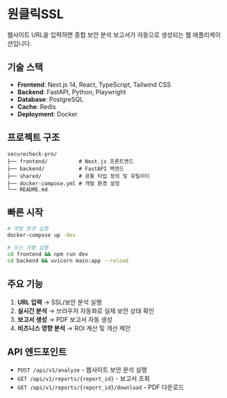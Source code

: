 # 원클릭SSL

웹사이트 URL을 입력하면 종합 보안 분석 보고서가 자동으로 생성되는 웹 애플리케이션입니다.

## 기술 스택

- **Frontend**: Next.js 14, React, TypeScript, Tailwind CSS
- **Backend**: FastAPI, Python, Playwright
- **Database**: PostgreSQL
- **Cache**: Redis
- **Deployment**: Docker

## 프로젝트 구조

```
securecheck-pro/
├── frontend/          # Next.js 프론트엔드
├── backend/           # FastAPI 백엔드
├── shared/            # 공통 타입 정의 및 유틸리티
├── docker-compose.yml # 개발 환경 설정
└── README.md
```

## 빠른 시작

```bash
# 개발 환경 실행
docker-compose up -dev

# 또는 개별 실행
cd frontend && npm run dev
cd backend && uvicorn main:app --reload
```

## 주요 기능

1. **URL 입력** → SSL/보안 분석 실행
2. **실시간 분석** → 브라우저 자동화로 실제 보안 상태 확인  
3. **보고서 생성** → PDF 보고서 자동 생성
4. **비즈니스 영향 분석** → ROI 계산 및 개선 제안

## API 엔드포인트

- `POST /api/v1/analyze` - 웹사이트 보안 분석 실행
- `GET /api/v1/reports/{report_id}` - 보고서 조회
- `GET /api/v1/reports/{report_id}/download` - PDF 다운로드
